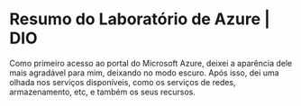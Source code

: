 # Resumo do Laboratório de Azure | DIO
Como primeiro acesso ao portal do Microsoft Azure, deixei a aparência dele mais agradável para mim, deixando no modo escuro. Após isso, dei uma olhada nos serviços disponíveis, como os serviços de redes, armazenamento, etc, e também os seus recursos.
